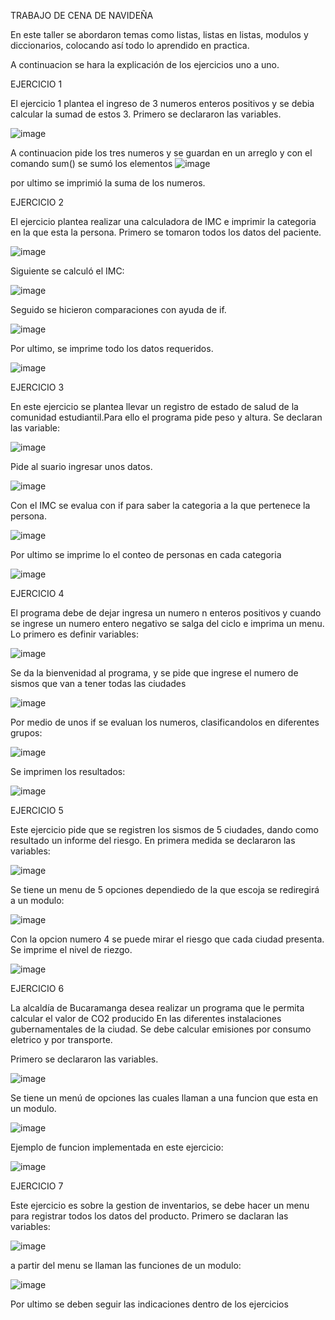 TRABAJO DE CENA DE NAVIDEÑA

En este taller se abordaron temas como listas, listas en listas, modulos y diccionarios, colocando así todo lo aprendido en practica.

A continuacion se hara la explicación de los ejercicios uno a uno.

EJERCICIO 1

El ejercicio 1 plantea el ingreso de 3 numeros enteros positivos y se debia calcular la sumad de estos 3.
Primero se declararon las variables.

![image](https://github.com/Carop1/navidadejercicios/assets/102201193/0b58ae4a-dcc0-490c-9ecc-c2c43dbd08f1)

A continuacion pide los tres numeros y se guardan en un arreglo y con el comando sum() se sumó los elementos
![image](https://github.com/Carop1/navidadejercicios/assets/102201193/6c8126aa-1262-4429-80de-0e92f1d267fb)

por ultimo se imprimió la suma de los numeros.

EJERCICIO 2

El ejercicio plantea realizar una calculadora de IMC e imprimir la categoria en la que esta la persona.
Primero se tomaron  todos los datos del paciente.

![image](https://github.com/Carop1/navidadejercicios/assets/102201193/5a4ab370-0423-4634-b354-965662cb9e7b)

Siguiente se calculó el IMC:

![image](https://github.com/Carop1/navidadejercicios/assets/102201193/cc98c7bf-7ba9-4c52-ad73-5462df873bd1)

Seguido se hicieron comparaciones con ayuda de if.

![image](https://github.com/Carop1/navidadejercicios/assets/102201193/b0d3772f-f748-4db8-a8f7-562a5d14b639)

Por ultimo, se imprime todo los datos requeridos.

![image](https://github.com/Carop1/navidadejercicios/assets/102201193/65537831-7717-4dd0-929f-284a49650d20)

EJERCICIO 3

En este ejercicio se plantea llevar un registro de estado de salud de la comunidad estudiantil.Para ello el programa pide peso y altura.
Se declaran las variable:

![image](https://github.com/Carop1/navidadejercicios/assets/102201193/12b73132-76bc-46e6-a181-048259432698)

Pide al suario ingresar unos datos.

![image](https://github.com/Carop1/navidadejercicios/assets/102201193/061f0ab5-2658-4881-9e5e-329cecb978f7)

Con el IMC se evalua con if para saber la categoria a la que pertenece la persona.

![image](https://github.com/Carop1/navidadejercicios/assets/102201193/bee73538-06ca-407e-85a2-ffacf3e605dd)

Por ultimo se imprime lo el conteo de personas en cada categoria

![image](https://github.com/Carop1/navidadejercicios/assets/102201193/e11172b5-2796-4465-9d9f-d478de42d789)

EJERCICIO 4

El programa debe de dejar ingresa un numero n enteros positivos y cuando se ingrese un numero entero negativo se salga del ciclo e imprima un menu.
Lo primero es definir variables:

![image](https://github.com/Carop1/navidadejercicios/assets/102201193/9eb39901-4213-4368-9929-141bb91ed459)

Se da la bienvenidad al programa, y se pide que ingrese el numero de sismos que van a tener todas las ciudades

![image](https://github.com/Carop1/navidadejercicios/assets/102201193/fbe397e7-a79f-48f5-89ac-9573ca669223)

Por medio de unos if se evaluan los numeros, clasificandolos en diferentes grupos:

![image](https://github.com/Carop1/navidadejercicios/assets/102201193/362a8b32-27b5-449d-8aab-ce0a60d63734)

Se imprimen los resultados:

![image](https://github.com/Carop1/navidadejercicios/assets/102201193/7ad0b277-e874-4ed1-9a99-c6591ea6adc0)

EJERCICIO 5

Este ejercicio pide que se registren los sismos de 5 ciudades, dando como resultado un informe del riesgo.
En primera medida se declararon las variables:

![image](https://github.com/Carop1/navidadejercicios/assets/102201193/2fccd10c-c0b0-498d-b360-dc8836c06c12)

Se tiene un menu de 5 opciones dependiedo de la que escoja se rediregirá a un modulo:

![image](https://github.com/Carop1/navidadejercicios/assets/102201193/b20993af-5fbe-4ab2-b6bb-d4aaa7855ecc)

Con la opcion numero 4 se puede mirar el riesgo que cada ciudad presenta. Se imprime el nivel de riezgo.

![image](https://github.com/Carop1/navidadejercicios/assets/102201193/52e4d28c-d10c-4b83-b861-204f037d6ef1)

EJERCICIO 6

La alcaldía de Bucaramanga desea realizar un programa que le permita calcular el valor de CO2 producido
En las diferentes instalaciones gubernamentales de la ciudad. Se debe calcular emisiones por consumo eletrico y por transporte.

Primero se declararon las variables.

![image](https://github.com/Carop1/navidadejercicios/assets/102201193/8d2d459c-21f5-4eb0-a3f2-f4023b30a0ee)

Se tiene un menú de opciones las cuales llaman a una funcion que esta en un modulo.

![image](https://github.com/Carop1/navidadejercicios/assets/102201193/9bddbbba-ee51-483f-962b-344cfb2cede3)

Ejemplo de funcion implementada en este ejercicio:

![image](https://github.com/Carop1/navidadejercicios/assets/102201193/6034722d-5e5d-475d-8a47-e31622a23002)

EJERCICIO 7

Este ejercicio es sobre la gestion de inventarios, se debe hacer un menu para registrar todos los datos del producto.
Primero se daclaran las variables:

![image](https://github.com/Carop1/navidadejercicios/assets/102201193/d0c77aea-b94d-4f0d-a792-a6ee95007d70)

a partir del menu se llaman las funciones de un modulo:

![image](https://github.com/Carop1/navidadejercicios/assets/102201193/b9612e58-3764-4642-99e0-19a5a6901511)

Por ultimo se deben seguir las indicaciones dentro de los ejercicios

























